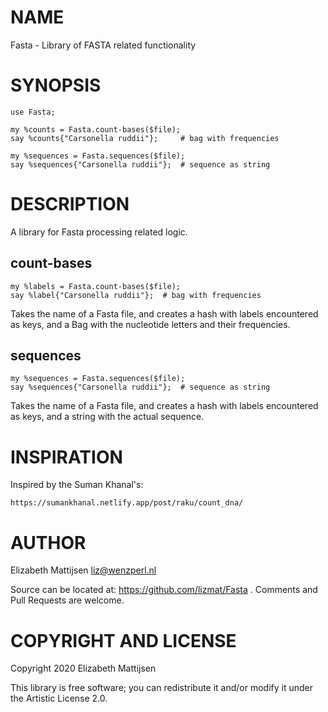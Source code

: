 NAME
====

Fasta - Library of FASTA related functionality

SYNOPSIS
========

    use Fasta;

    my %counts = Fasta.count-bases($file);
    say %counts{"Carsonella ruddii"};     # bag with frequencies

    my %sequences = Fasta.sequences($file);
    say %sequences{"Carsonella ruddii"};  # sequence as string

DESCRIPTION
===========

A library for Fasta processing related logic.

count-bases
-----------

    my %labels = Fasta.count-bases($file);
    say %label{"Carsonella ruddii"};  # bag with frequencies

Takes the name of a Fasta file, and creates a hash with labels encountered as keys, and a Bag with the nucleotide letters and their frequencies.

sequences
---------

    my %sequences = Fasta.sequences($file);
    say %sequences{"Carsonella ruddii"};  # sequence as string

Takes the name of a Fasta file, and creates a hash with labels encountered as keys, and a string with the actual sequence.

INSPIRATION
===========

Inspired by the Suman Khanal's:

    https://sumankhanal.netlify.app/post/raku/count_dna/

AUTHOR
======

Elizabeth Mattijsen <liz@wenzperl.nl>

Source can be located at: https://github.com/lizmat/Fasta . Comments and Pull Requests are welcome.

COPYRIGHT AND LICENSE
=====================

Copyright 2020 Elizabeth Mattijsen

This library is free software; you can redistribute it and/or modify it under the Artistic License 2.0.


